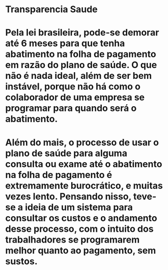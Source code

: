 # Transparencia Saude


# Pela lei brasileira, pode-se demorar até 6 meses para que tenha abatimento na folha de pagamento em razão do plano de saúde. O que não é nada ideal, além de ser bem instável, porque não há como o colaborador de uma empresa se programar para quando será o abatimento. 


# Além do mais, o processo de usar o plano de saúde para alguma consulta ou exame até o abatimento na folha de pagamento é extremamente burocrático, e muitas vezes lento. Pensando nisso, teve-se a ideia de um sistema para consultar os custos e o andamento desse processo, com o intuito dos trabalhadores se programarem melhor quanto ao pagamento, sem sustos.
